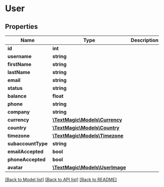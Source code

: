 # User

## Properties
Name | Type | Description | Notes
------------ | ------------- | ------------- | -------------
**id** | **int** |  | 
**username** | **string** |  | 
**firstName** | **string** |  | 
**lastName** | **string** |  | 
**email** | **string** |  | 
**status** | **string** |  | 
**balance** | **float** |  | 
**phone** | **string** |  | 
**company** | **string** |  | 
**currency** | [**\TextMagic\Models\Currency**](Currency.md) |  | 
**country** | [**\TextMagic\Models\Country**](Country.md) |  | 
**timezone** | [**\TextMagic\Models\Timezone**](Timezone.md) |  | 
**subaccountType** | **string** |  | 
**emailAccepted** | **bool** |  | 
**phoneAccepted** | **bool** |  | 
**avatar** | [**\TextMagic\Models\UserImage**](UserImage.md) |  | 

[[Back to Model list]](../README.md#documentation-for-models) [[Back to API list]](../README.md#documentation-for-api-endpoints) [[Back to README]](../README.md)


